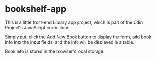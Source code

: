 # bookshelf-app
This is a little front-end Library app project, which is part of the Odin Project's JavaScript curriculum.

Simply put, click the Add New Book button to display the form, add book info into the input fields, and the info will be displayed in a table.

Book info is stored in the browser's local storage.
